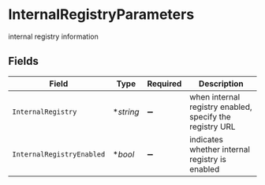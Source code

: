 # InternalRegistryParameters

internal registry information


## Fields

| Field                                                    | Type                                                     | Required                                                 | Description                                              |
| -------------------------------------------------------- | -------------------------------------------------------- | -------------------------------------------------------- | -------------------------------------------------------- |
| `InternalRegistry`                                       | **string*                                                | :heavy_minus_sign:                                       | when internal registry enabled, specify the registry URL |
| `InternalRegistryEnabled`                                | **bool*                                                  | :heavy_minus_sign:                                       | indicates whether internal registry is enabled           |